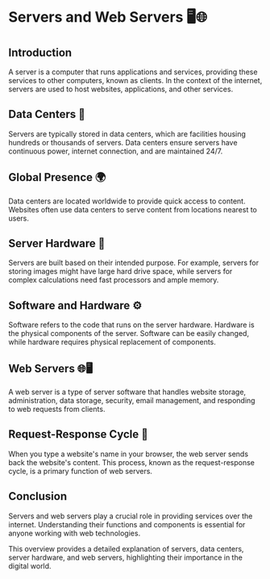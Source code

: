 # Servers and Web Servers 🖥️🌐

## Introduction

A server is a computer that runs applications and services, providing these services to other computers, known as clients. In the context of the internet, servers are used to host websites, applications, and other services.

## Data Centers 🏢

Servers are typically stored in data centers, which are facilities housing hundreds or thousands of servers. Data centers ensure servers have continuous power, internet connection, and are maintained 24/7.

## Global Presence 🌍

Data centers are located worldwide to provide quick access to content. Websites often use data centers to serve content from locations nearest to users.

## Server Hardware 💾

Servers are built based on their intended purpose. For example, servers for storing images might have large hard drive space, while servers for complex calculations need fast processors and ample memory.

## Software and Hardware ⚙️

Software refers to the code that runs on the server hardware. Hardware is the physical components of the server. Software can be easily changed, while hardware requires physical replacement of components.

## Web Servers 🌐🖥️

A web server is a type of server software that handles website storage, administration, data storage, security, email management, and responding to web requests from clients.

## Request-Response Cycle 🔄

When you type a website's name in your browser, the web server sends back the website's content. This process, known as the request-response cycle, is a primary function of web servers.

## Conclusion

Servers and web servers play a crucial role in providing services over the internet. Understanding their functions and components is essential for anyone working with web technologies.

This overview provides a detailed explanation of servers, data centers, server hardware, and web servers, highlighting their importance in the digital world.

